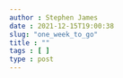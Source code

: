 ```yaml
---
author : Stephen James
date : 2021-12-15T19:00:38
slug: "one_week_to_go" 
title : ""
tags : [ ]
type : post
---
```

